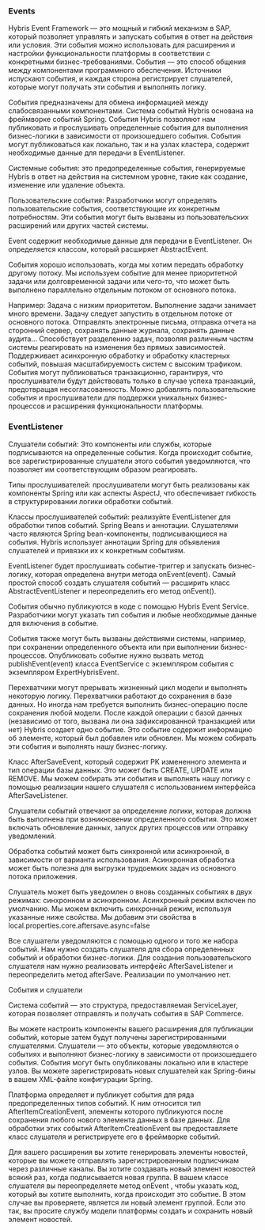 ### Events

Hybris Event Framework — это мощный и гибкий механизм в SAP, который позволяет управлять и запускать события в ответ на действия или условия.
Эти события можно использовать для расширения и настройки функциональности платформы в соответствии с конкретными бизнес-требованиями.
События — это способ общения между компонентами программного обеспечения.
Источники испускают события, и каждая сторона регистрирует слушателей, которые могут получать эти события и выполнять логику.

События предназначены для обмена информацией между слабосвязанными компонентами. Система событий Hybris основана на фреймворке событий Spring.
События Hybris позволяют нам публиковать и прослушивать определенные события для выполнения бизнес-логики в зависимости от произошедшего события.
События могут публиковаться как локально, так и на узлах кластера, содержит необходимые данные для передачи в EventListener.

Системные события: это предопределенные события, генерируемые Hybris в ответ на действия на системном уровне, такие как создание, изменение или удаление объекта.

Пользовательские события: Разработчики могут определять пользовательские события, соответствующие их конкретным потребностям.
Эти события могут быть вызваны из пользовательских расширений или других частей системы.

Event содержит необходимые данные для передачи в EventListener. Он определяется классом, который расширяет AbstractEvent.

События хорошо использовать, когда мы хотим передать обработку другому потоку.
Мы используем событие для менее приоритетной задачи или долговременной задачи или чего-то,
что может быть выполнено параллельно отдельным потоком от основного потока.

Например: Задача с низким приоритетом. Выполнение задачи занимает много времени. Задачу следует запустить в отдельном потоке от основного потока.
Отправлять электронные письма, отправка отчета на сторонний сервер, сохранять данные журнала, сохранять данные аудита…
Способствует разделению задач, позволяя различным частям системы реагировать на изменения без прямых зависимостей.
Поддерживает асинхронную обработку и обработку кластерных событий, повышая масштабируемость систем с высоким трафиком.
События могут публиковаться транзакционно, гарантируя, что прослушиватели будут действовать только в случае успеха транзакций, предотвращая несогласованность.
Можно добавлять пользовательские события и прослушиватели для поддержки уникальных бизнес-процессов и расширения функциональности платформы.

### EventListener
Слушатели событий: Это компоненты или службы, которые подписываются на определенные события.
Когда происходит событие, все зарегистрированные слушатели этого события уведомляются, что позволяет им соответствующим образом реагировать.

Типы прослушивателей: прослушиватели могут быть реализованы как компоненты Spring или как аспекты AspectJ,
что обеспечивает гибкость в структурировании логики обработки событий.

Классы прослушивателей событий: реализуйте EventListener<T> для обработки типов событий. Spring Beans и аннотации.
Слушателями часто являются Spring bean-компоненты, подписывающиеся на события.
Hybris использует аннотации Spring для объявления слушателей и привязки их к конкретным событиям.

EventListener будет прослушивать событие-триггер и запускать бизнес-логику, которая определена внутри метода onEvent(event).
Самый простой способ создать слушателя событий — расширить класс AbstractEventListener и переопределить его метод onEvent().

События обычно публикуются в коде с помощью Hybris Event Service.
Разработчики могут указать тип события и любые необходимые данные для включения в событие.

События также могут быть вызваны действиями системы, например, при сохранении определенного объекта или при выполнении бизнес-процессов.
Опубликовать событие нужно вызвать метод publishEvent(event) класса EventService с экземпляром события с экземпляром ExpertHybrisEvent.

Перехватчики могут прерывать жизненный цикл модели и выполнять некоторую логику.
Перехватчики работают до сохранения в базе данных. Но иногда нам требуется выполнить бизнес-операцию после сохранения любой модели.
После каждой операции с базой данных (независимо от того, вызвана ли она зафиксированной транзакцией или нет) Hybris создает одно событие.
Это событие содержит информацию об элементе, который был добавлен или обновлен. Мы можем собирать эти события и выполнять нашу бизнес-логику.

Класс AfterSaveEvent, который содержит PK измененного элемента и тип операции базы данных. Это может быть CREATE, UPDATE или REMOVE.
Мы можем собирать эти события и выполнять нашу логику с помощью реализации нашего слушателя с использованием интерфейса AfterSaveListener.

Слушатели событий отвечают за определение логики, которая должна быть выполнена при возникновении определенного события.
Это может включать обновление данных, запуск других процессов или отправку уведомлений.

Обработка событий может быть синхронной или асинхронной, в зависимости от варианта использования.
Асинхронная обработка может быть полезна для выгрузки трудоемких задач из основного потока приложения.

Слушатель может быть уведомлен о вновь созданных событиях в двух режимах: синхронном и асинхронном. Асинхронный режим включен по умолчанию.
Мы можем включить синхронный режим, используя указанные ниже свойства. Мы добавим эти свойства в local.properties.core.aftersave.async=false

Все слушатели уведомляются с помощью одного и того же набора событий. Нам нужно создать слушателя для сбора определенных событий и обработки бизнес-логики.
Для создания пользовательского слушателя нам нужно реализовать интерфейс AfterSaveListener и переопределить метод afterSave. Реализации по умолчанию нет.

События и слушатели

Система событий — это структура, предоставляемая ServiceLayer, которая позволяет отправлять и получать события в SAP Commerce.

Вы можете настроить компоненты вашего расширения для публикации событий, которые затем будут получены зарегистрированными слушателями.
Слушатели — это объекты, которые уведомляются о событиях и выполняют бизнес-логику в зависимости от произошедшего события.
События могут быть опубликованы локально или в кластере узлов. Вы можете зарегистрировать новых слушателей как Spring-бины в вашем XML-файле конфигурации Spring.

Платформа определяет и публикует события для ряда предопределенных типов событий.
К ним относится тип AfterItemCreationEvent, элементы которого публикуются после сохранения любого нового элемента данных в базе данных.
Для обработки этих событий AfterItemCreationEvent вы предоставляете класс слушателя и регистрируете его в фреймворке событий.

Для вашего расширения вы хотите генерировать элементы новостей, которые вы можете отправлять зарегистрированным подписчикам через различные каналы.
Вы хотите создавать новый элемент новостей всякий раз, когда подписывается новая группа.
В вашем классе слушателя вы переопределяете метод onEvent , чтобы указать код, который вы хотите выполнить, когда происходит это событие.
В этом случае вы проверяете, является ли новый элемент группой.
Если это так, вы просите службу модели платформы создать и сохранить новый элемент новостей.

